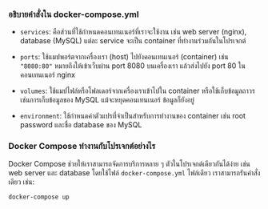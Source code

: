 ### อธิบายคำสั่งใน docker-compose.yml

- `services`: คือส่วนที่ใช้กำหนดคอนเทนเนอร์ที่เราจะใช้งาน เช่น web server (nginx), database (MySQL) แต่ละ service จะเป็น container ที่ทำงานร่วมกันในโปรเจกต์

- `ports`: ใช้แมปพอร์ตจากเครื่องเรา (host) ไปยังคอนเทนเนอร์ (container) เช่น `"8080:80"` หมายถึงให้เข้าเว็บผ่าน port 8080 บนเครื่องเรา แล้วส่งไปยัง port 80 ในคอนเทนเนอร์ nginx

- `volumes`: ใช้แมปไฟล์หรือโฟลเดอร์จากเครื่องเราเข้าไปใน container หรือใช้เก็บข้อมูลถาวร เช่นการเก็บข้อมูลของ MySQL แม้จะหยุดคอนเทนเนอร์ ข้อมูลก็ยังอยู่

- `environment`: ใช้กำหนดค่าตัวแปรที่จำเป็นสำหรับการทำงานของ container เช่น root password และชื่อ database ของ MySQL

### Docker Compose ทำงานกับโปรเจกต์อย่างไร

Docker Compose ช่วยให้เราสามารถจัดการบริการหลาย ๆ ตัวในโปรเจกต์เดียวกันได้ง่าย เช่น web server และ database โดยใช้ไฟล์ `docker-compose.yml` ไฟล์เดียว เราสามารถรันคำสั่งเดียว เช่น:

```bash
docker-compose up
